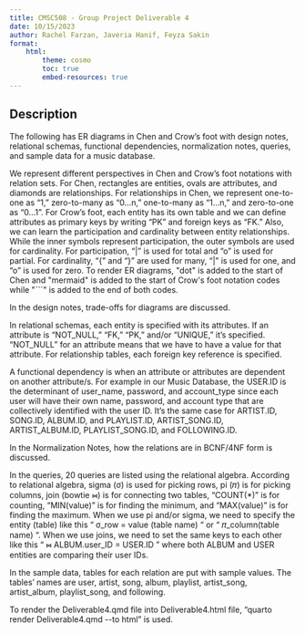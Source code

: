 ```yaml
---
title: CMSC508 - Group Project Deliverable 4
date: 10/15/2023
author: Rachel Farzan, Javeria Hanif, Feyza Sakin
format:
    html:
        theme: cosmo
        toc: true
        embed-resources: true
---
```

## Description

The following has ER diagrams in Chen and Crow’s foot with design notes, relational schemas, functional dependencies, normalization notes, queries, and sample data for a music database.

We represent different perspectives in Chen and Crow’s foot notations with relation sets. For Chen, rectangles are entities, ovals are attributes, and diamonds are relationships. For relationships in Chen, we represent one-to-one as “1,” zero-to-many as “0…n,” one-to-many as “1...n,” and zero-to-one as “0…1”. For Crow’s foot, each entity has its own table and we can define attributes as primary keys by writing “PK” and foreign keys as “FK.” Also, we can learn the participation and cardinality between entity relationships. While the inner symbols represent participation, the outer symbols are used for cardinality. For participation, “|” is used for total and “o” is used for partial. For cardinality, “{” and “}” are used for many, “|” is used for one, and “o” is used for zero. To render ER diagrams, "dot" is added to the start of Chen and "mermaid" is added to the start of Crow's foot notation codes while "```" is added to the end of both codes.

In the design notes, trade-offs for diagrams are discussed.

In relational schemas, each entity is specified with its attributes. If an attribute is “NOT_NULL,” “FK,” “PK,” and/or “UNIQUE,” it’s specified. “NOT_NULL” for an attribute means that we have to have a value for that attribute. For relationship tables, each foreign key reference is specified.

A functional dependency is when an attribute or attributes are dependent on another attribute/s. For example in our Music Database, the USER.ID is the determinant of user_name, password, and account_type since each user will have their own name, password, and account type that are collectively identified with the user ID. It’s the same case for ARTIST.ID, SONG.ID, ALBUM.ID, and PLAYLIST.ID, ARTIST_SONG.ID, ARTIST_ALBUM.ID, PLAYLIST_SONG.ID, and FOLLOWING.ID.

In the Normalization Notes, how the relations are in BCNF/4NF form is discussed.

In the queries, 20 queries are listed using the relational algebra. According to relational algebra, sigma (σ) is used for picking rows, pi (𝜋) is for picking columns, join (bowtie ⋈) is for connecting two tables, “COUNT(*)” is for counting, “MIN(value)” is for finding the minimum, and “MAX(value)” is for finding the maximum. When we use pi and/or sigma, we need to specify the entity (table) like this “ σ_row = value (table name) “ or “ 𝜋_column(table name) “. When we use joins, we need to set the same keys to each other like this “ ⋈ ALBUM.user_ID = USER.ID ” where both ALBUM and USER entities are comparing their user IDs.

In the sample data, tables for each relation are put with sample values. The tables’ names are user, artist, song, album, playlist, artist_song, artist_album, playlist_song, and following. 

To render the Deliverable4.qmd file into Deliverable4.html file, “quarto render Deliverable4.qmd --to html” is used.
